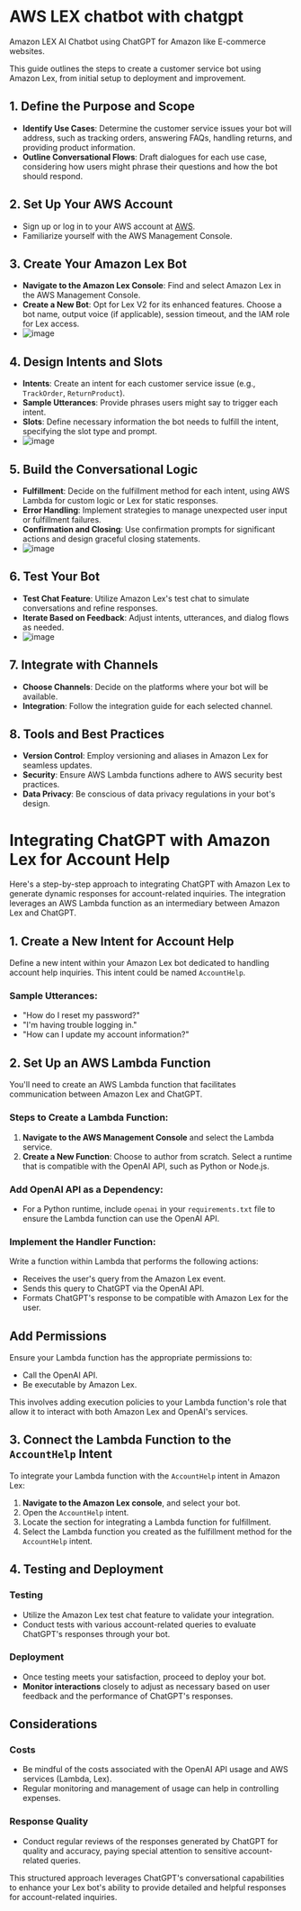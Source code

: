 # AWS LEX chatbot with chatgpt
 Amazon LEX AI Chatbot using ChatGPT for Amazon like E-commerce websites.


This guide outlines the steps to create a customer service bot using Amazon Lex, from initial setup to deployment and improvement.

## 1. Define the Purpose and Scope

- **Identify Use Cases**: Determine the customer service issues your bot will address, such as tracking orders, answering FAQs, handling returns, and providing product information.
- **Outline Conversational Flows**: Draft dialogues for each use case, considering how users might phrase their questions and how the bot should respond.

## 2. Set Up Your AWS Account

- Sign up or log in to your AWS account at [AWS](https://aws.amazon.com/).
- Familiarize yourself with the AWS Management Console.

## 3. Create Your Amazon Lex Bot

- **Navigate to the Amazon Lex Console**: Find and select Amazon Lex in the AWS Management Console.
- **Create a New Bot**: Opt for Lex V2 for its enhanced features. Choose a bot name, output voice (if applicable), session timeout, and the IAM role for Lex access.
- ![image](https://github.com/Zatch07/AWS-LEX-chatbot-with-chatgpt/assets/56155256/0d090687-4aef-4493-9c8c-11b6a3da80a1)


## 4. Design Intents and Slots

- **Intents**: Create an intent for each customer service issue (e.g., `TrackOrder`, `ReturnProduct`).
- **Sample Utterances**: Provide phrases users might say to trigger each intent.
- **Slots**: Define necessary information the bot needs to fulfill the intent, specifying the slot type and prompt.
- ![image](https://github.com/Zatch07/AWS-LEX-chatbot-with-chatgpt/assets/56155256/738d3c68-cfb5-439b-86ec-314f1750e525)


## 5. Build the Conversational Logic

- **Fulfillment**: Decide on the fulfillment method for each intent, using AWS Lambda for custom logic or Lex for static responses.
- **Error Handling**: Implement strategies to manage unexpected user input or fulfillment failures.
- **Confirmation and Closing**: Use confirmation prompts for significant actions and design graceful closing statements.
- ![image](https://github.com/Zatch07/AWS-LEX-chatbot-with-chatgpt/assets/56155256/e8101886-71f3-41f0-b3aa-ba74bd85c699)



## 6. Test Your Bot

- **Test Chat Feature**: Utilize Amazon Lex's test chat to simulate conversations and refine responses.
- **Iterate Based on Feedback**: Adjust intents, utterances, and dialog flows as needed.
- ![image](https://github.com/Zatch07/AWS-LEX-chatbot-with-chatgpt/assets/56155256/fde1979b-5b1b-4852-aeb7-e7f5f831373f)


## 7. Integrate with Channels

- **Choose Channels**: Decide on the platforms where your bot will be available.
- **Integration**: Follow the integration guide for each selected channel.


## 8. Tools and Best Practices

- **Version Control**: Employ versioning and aliases in Amazon Lex for seamless updates.
- **Security**: Ensure AWS Lambda functions adhere to AWS security best practices.
- **Data Privacy**: Be conscious of data privacy regulations in your bot's design.



# Integrating ChatGPT with Amazon Lex for Account Help

Here's a step-by-step approach to integrating ChatGPT with Amazon Lex to generate dynamic responses for account-related inquiries. The integration leverages an AWS Lambda function as an intermediary between Amazon Lex and ChatGPT.

## 1. Create a New Intent for Account Help

Define a new intent within your Amazon Lex bot dedicated to handling account help inquiries. This intent could be named `AccountHelp`.

### Sample Utterances:
- "How do I reset my password?"
- "I'm having trouble logging in."
- "How can I update my account information?"

## 2. Set Up an AWS Lambda Function

You'll need to create an AWS Lambda function that facilitates communication between Amazon Lex and ChatGPT.

### Steps to Create a Lambda Function:
1. **Navigate to the AWS Management Console** and select the Lambda service.
2. **Create a New Function**: Choose to author from scratch. Select a runtime that is compatible with the OpenAI API, such as Python or Node.js.

### Add OpenAI API as a Dependency:
- For a Python runtime, include `openai` in your `requirements.txt` file to ensure the Lambda function can use the OpenAI API.

### Implement the Handler Function:
Write a function within Lambda that performs the following actions:
- Receives the user's query from the Amazon Lex event.
- Sends this query to ChatGPT via the OpenAI API.
- Formats ChatGPT's response to be compatible with Amazon Lex for the user.

## Add Permissions

Ensure your Lambda function has the appropriate permissions to:

- Call the OpenAI API.
- Be executable by Amazon Lex.

This involves adding execution policies to your Lambda function's role that allow it to interact with both Amazon Lex and OpenAI's services.

## 3. Connect the Lambda Function to the `AccountHelp` Intent

To integrate your Lambda function with the `AccountHelp` intent in Amazon Lex:

1. **Navigate to the Amazon Lex console**, and select your bot.
2. Open the `AccountHelp` intent.
3. Locate the section for integrating a Lambda function for fulfillment.
4. Select the Lambda function you created as the fulfillment method for the `AccountHelp` intent.

## 4. Testing and Deployment

### Testing

- Utilize the Amazon Lex test chat feature to validate your integration.
- Conduct tests with various account-related queries to evaluate ChatGPT's responses through your bot.

### Deployment

- Once testing meets your satisfaction, proceed to deploy your bot.
- **Monitor interactions** closely to adjust as necessary based on user feedback and the performance of ChatGPT's responses.

## Considerations

### Costs

- Be mindful of the costs associated with the OpenAI API usage and AWS services (Lambda, Lex).
- Regular monitoring and management of usage can help in controlling expenses.

### Response Quality

- Conduct regular reviews of the responses generated by ChatGPT for quality and accuracy, paying special attention to sensitive account-related queries.

This structured approach leverages ChatGPT's conversational capabilities to enhance your Lex bot's ability to provide detailed and helpful responses for account-related inquiries.
